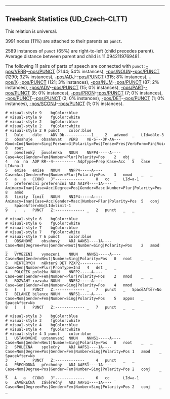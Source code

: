 

--------------------------------------------------------------------------------

## Treebank Statistics (UD_Czech-CLTT)

This relation is universal.

3991 nodes (11%) are attached to their parents as `punct`.

2589 instances of `punct` (65%) are right-to-left (child precedes parent).
Average distance between parent and child is 11.0942119769481.

The following 11 pairs of parts of speech are connected with `punct`: [-pos/VERB]()-[-pos/PUNCT]() (2144; 54% instances), [-pos/NOUN]()-[-pos/PUNCT]() (1290; 32% instances), [-pos/ADJ]()-[-pos/PUNCT]() (315; 8% instances), [-pos/X]()-[-pos/PUNCT]() (121; 3% instances), [-pos/NUM]()-[-pos/PUNCT]() (87; 2% instances), [-pos/ADV]()-[-pos/PUNCT]() (15; 0% instances), [-pos/PART]()-[-pos/PUNCT]() (8; 0% instances), [-pos/PRON]()-[-pos/PUNCT]() (7; 0% instances), [-pos/PUNCT]()-[-pos/PUNCT]() (2; 0% instances), [-pos/DET]()-[-pos/PUNCT]() (1; 0% instances), [-pos/SCONJ]()-[-pos/PUNCT]() (1; 0% instances).


~~~ conllu
# visual-style 9	bgColor:blue
# visual-style 9	fgColor:white
# visual-style 2	bgColor:blue
# visual-style 2	fgColor:white
# visual-style 2 9 punct	color:blue
1	Dále	dále	ADV	Db------------1	_	2	advmod	_	LId=dále-3
2	obsahuje	obsahovat	VERB	VB-S---3P-AA---	Mood=Ind|Number=Sing|Person=3|Polarity=Pos|Tense=Pres|VerbForm=Fin|Voice=Act	0	root	_	_
3	povolenky	povolenka	NOUN	NNFP4-----A----	Case=Acc|Gender=Fem|Number=Plur|Polarity=Pos	2	obj	_	_
4	na	na	ADP	RR--4----------	AdpType=Prep|Case=Acc	5	case	_	LId=na-1
5	emise	emise	NOUN	NNFP4-----A----	Case=Acc|Gender=Fem|Number=Plur|Polarity=Pos	3	nmod	_	_
6	a	a	CCONJ	J^-------------	_	8	cc	_	LId=a-1
7	preferenční	preferenční	ADJ	AAIP4----1A----	Animacy=Inan|Case=Acc|Degree=Pos|Gender=Masc|Number=Plur|Polarity=Pos	8	amod	_	_
8	limity	limit	NOUN	NNIP4-----A----	Animacy=Inan|Case=Acc|Gender=Masc|Number=Plur|Polarity=Pos	5	conj	_	SpaceAfter=No|LId=limit-1
9	.	.	PUNCT	Z:-------------	_	2	punct	_	_

~~~


~~~ conllu
# visual-style 6	bgColor:blue
# visual-style 6	fgColor:white
# visual-style 7	bgColor:blue
# visual-style 7	fgColor:white
# visual-style 7 6 punct	color:blue
1	OBSAHOVÉ	obsahový	ADJ	AANS1----1A----	Case=Nom|Degree=Pos|Gender=Neut|Number=Sing|Polarity=Pos	2	amod	_	_
2	VYMEZENÍ	vymezení	NOUN	NNNS1-----A----	Case=Nom|Gender=Neut|Number=Sing|Polarity=Pos	0	root	_	_
3	NĚKTERÝCH	některý	DET	PZXP2----------	Case=Gen|Number=Plur|PronType=Ind	4	det	_	_
4	POLOŽEK	položka	NOUN	NNFP2-----A----	Case=Gen|Gender=Fem|Number=Plur|Polarity=Pos	2	nmod	_	_
5	ROZVAHY	rozvaha	NOUN	NNFS2-----A----	Case=Gen|Gender=Fem|Number=Sing|Polarity=Pos	4	nmod	_	_
6	(	(	PUNCT	Z:-------------	_	7	punct	_	SpaceAfter=No
7	BILANCE	bilance	NOUN	NNFS1-----A----	Case=Nom|Gender=Fem|Number=Sing|Polarity=Pos	5	appos	_	SpaceAfter=No
8	)	)	PUNCT	Z:-------------	_	7	punct	_	_

~~~


~~~ conllu
# visual-style 3	bgColor:blue
# visual-style 3	fgColor:white
# visual-style 4	bgColor:blue
# visual-style 4	fgColor:white
# visual-style 4 3 punct	color:blue
1	USTANOVENÍ	ustanovení	NOUN	NNNS1-----A----	Case=Nom|Gender=Neut|Number=Sing|Polarity=Pos	0	root	_	_
2	SPOLEČNÁ	společný	ADJ	AAFS1----1A----	Case=Nom|Degree=Pos|Gender=Fem|Number=Sing|Polarity=Pos	1	amod	_	SpaceAfter=No
3	,	,	PUNCT	Z:-------------	_	4	punct	_	_
4	PŘECHODNÁ	přechodný	ADJ	AAFS1----1A----	Case=Nom|Degree=Pos|Gender=Fem|Number=Sing|Polarity=Pos	2	conj	_	_
5	A	a	CCONJ	J^-------------	_	6	cc	_	LId=a-1
6	ZÁVĚREČNÁ	závěrečný	ADJ	AAFS1----1A----	Case=Nom|Degree=Pos|Gender=Fem|Number=Sing|Polarity=Pos	2	conj	_	_

~~~


